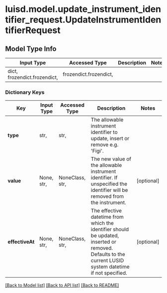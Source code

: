 # luisd.model.update_instrument_identifier_request.UpdateInstrumentIdentifierRequest

## Model Type Info
Input Type | Accessed Type | Description | Notes
------------ | ------------- | ------------- | -------------
dict, frozendict.frozendict,  | frozendict.frozendict,  |  | 

### Dictionary Keys
Key | Input Type | Accessed Type | Description | Notes
------------ | ------------- | ------------- | ------------- | -------------
**type** | str,  | str,  | The allowable instrument identifier to update, insert or remove e.g. &#x27;Figi&#x27;. | 
**value** | None, str,  | NoneClass, str,  | The new value of the allowable instrument identifier. If unspecified the identifier will be removed from the instrument. | [optional] 
**effectiveAt** | None, str,  | NoneClass, str,  | The effective datetime from which the identifier should be updated, inserted or removed. Defaults to the current LUSID system datetime if not specified. | [optional] 

[[Back to Model list]](../../README.md#documentation-for-models) [[Back to API list]](../../README.md#documentation-for-api-endpoints) [[Back to README]](../../README.md)


